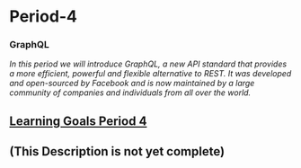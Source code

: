 # Period-4 
### GraphQL

*In this period we will introduce GraphQL, a new API standard that provides a more efficient, powerful and flexible alternative to REST. It was developed and open-sourced by Facebook and is now maintained by a large community of companies and individuals from all over the world.*

## [Learning Goals Period 4](https://docs.google.com/document/d/1svHB2Dp6aSfST5zaXUtpNyVy9EpO5Wpvts3_YSW934w/edit?usp=sharing)



## (This Description is not yet complete)
